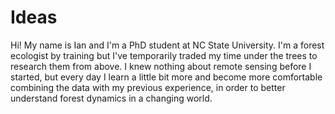 # Ideas

Hi! My name is Ian and I'm a PhD student at NC State University. I'm a forest ecologist by training but I've temporarily traded my time under the trees to research them from above. I knew nothing about remote sensing before I started, but every day I learn a little bit more and become more comfortable combining the data with my previous experience, in order to better understand forest dynamics in a changing world.

